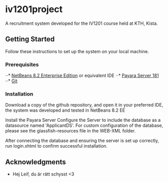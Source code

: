 # iv1201project

A recruitment system developed for the IV1201 course held at KTH, Kista.

## Getting Started
Follow these instructions to set up the system on your local machine.

### Prerequisites
⋅⋅* [NetBeans 8.2 Enterprise Edition](https://netbeans.org/downloads/) or equivalent IDE
⋅⋅* [Payara Server 181](https://www.payara.fish/downloads)
⋅⋅* [Git](https://git-scm.com/downloads)




### Installation
Download a copy of the github repository, and open it in your preferred IDE,
the system was developed and tested in NetBeans 8.2 EE

Install the Payara Server
Configure the Server to include the database as a datasource named 'ApplicantDS'.
For custom configuration of the database, please see the glassfish-resources file 
in the WEB-XML folder.

After connecting the database and ensuring the server is set up correctly, 
run login.xhtml to confirm successful installation.

## Acknowledgments
* Hej Leif, du är rätt schysst <3
